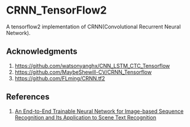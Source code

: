 # CRNN_TensorFlow2
A tensorflow2 implementation of CRNN(Convolutional Recurrent Neural Network).


## Acknowledgments
1. https://github.com/watsonyanghx/CNN_LSTM_CTC_Tensorflow
2. https://github.com/MaybeShewill-CV/CRNN_Tensorflow
3. https://github.com/FLming/CRNN.tf2


## References
1. [An End-to-End Trainable Neural Network for Image-based Sequence Recognition and Its Application to Scene Text Recognition](https://arxiv.org/abs/1507.05717)
